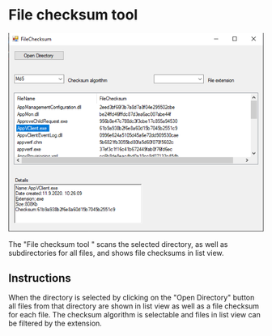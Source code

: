 # File checksum tool 

![Sass Essential Training](Capture.PNG)

The "File checksum tool " scans the selected directory, as well as subdirectories for all files, and shows file checksums in list view.

## Instructions

When the directory is selected by clicking on the "Open Directory" button all files from that directory are shown in list view as well as a file checksum for each file.
The checksum algorithm is selectable and files in list view can be filtered by the extension.

